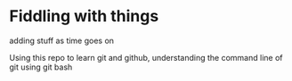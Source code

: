 # Fiddling with things
adding stuff as time goes on

Using this repo to learn git and github, understanding the command line of git using git bash
